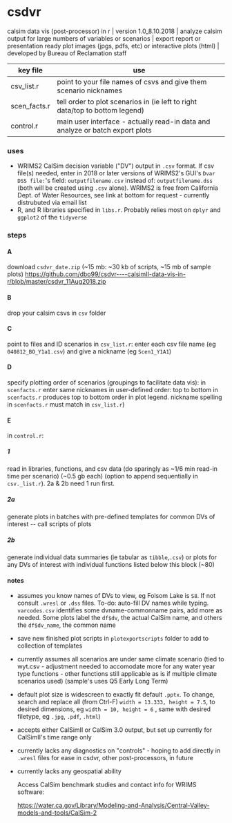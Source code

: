 # csdvr
 calsim data vis (post-processor) in r | 
 version 1.0_8.10.2018 | 
 analyze calsim output for large numbers of variables or scenarios | 
 export report or presentation ready plot images (jpgs, pdfs, etc) or interactive plots (html)  | developed by Bureau of Reclamation staff 

   key file  | use
------------ | -------------
csv_list.r | point to your file names of csvs and give them scenario nicknames
scen_facts.r | tell order to plot scenarios in (ie left to right data/top to bottom legend)
control.r | main user interface - actually read-in data and analyze or batch export plots

### uses ###

- WRIMS2 CalSim decision variable ("DV") output in `.csv` format.
   If csv file(s) needed, enter in 2018 or later versions of WRIMS2's GUI's `Dvar DSS file:`'s field: `outputfilename.csv` instead of: `outputfilename.dss` (both will be created using `.csv` alone). WRIMS2 is free from California Dept. of Water Resources, see link at bottom for request - currently distrubuted via email list
- R, and R libraries specified in `libs.r`. Probably relies most on `dplyr` and `ggplot2` of the `tidyverse`

### steps ###

#### A #### 
   download `csdvr_date.zip` (~15 mb: ~30 kb of scripts, ~15 mb of sample plots)
   https://github.com/dbo99/csdvr----calsimII-data-vis-in-r/blob/master/csdvr_11Aug2018.zip

#### B #### 
   drop your calsim csvs in `csv` folder 

#### C #### 
   point to files and ID scenarios in `csv_list.r`: enter each csv file name (eg `040812_BO_Y1a1.csv`) and give a nickname (eg `Scen1_Y1A1`)

#### D #### 
   specify plotting order of scenarios (groupings to facilitate data vis): in `scenfacts.r` enter same nicknames in user-defined order: top to bottom in `scenfacts.r` produces top to bottom order in plot legend. nickname spelling in `scenfacts.r` must match in `csv_list.r`)

#### E ####
   in `control.r`:

##### 1 #####
 read in libraries,  functions, and csv data (do sparingly as ~1/6 min read-in time per scenario) (~0.5 gb each) (option to append sequentially in `csv._list.r`). 2a & 2b need 1 run first.
  
##### 2a #####
 generate plots in batches with pre-defined templates for common DVs of interest -- call scripts of plots
  
##### 2b #####
 generate individual data summaries (ie tabular as `tibble`,`.csv`) or plots for any DVs of interest with individual functions listed
   below this block (~80)

#### notes ####
- assumes you know names of DVs to view, eg Folsom Lake is `S8`. If not consult `.wresl` or `.dss` files. To-do: auto-fill DV names while typing. `varcodes.csv` identifies some dvname-commonname pairs, add more as needed. Some plots label the `df$dv`, the actual CalSim name, and others the `df$dv_name`, the common name 
- save new finished plot scripts in `plotexportscripts` folder to add to collection of templates
- currently assumes all scenarios are under same climate scenario (tied to wyt.csv - adjustment needed to accomodate more for any water  year type functions - other functions still applicable as is if multiple climate scenarios used) (sample's uses Q5 Early Long Term)
- default plot size is widescreen to exactly fit default `.pptx`. To change, search and replace all (from Ctrl-F) `width = 13.333, height = 7.5`, to desired dimensions, eg `width = 10, height = 6` , same with desired filetype, eg `.jpg`, `.pdf`, `.html`)
- accepts either CalSimII or CalSim 3.0 output, but set up currently for CalSimII's time range only
- currently lacks any diagnostics on "controls" - hoping to add directly in `.wresl` files for ease in csdvr, other post-processors, in future
- currently lacks any geospatial ability
  
  Access CalSim benchmark studies and contact info for WRIMS software:
  
  https://water.ca.gov/Library/Modeling-and-Analysis/Central-Valley-models-and-tools/CalSim-2

